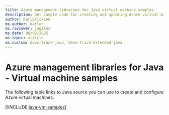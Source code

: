 ```yaml
---
title: Azure management libraries for Java virtual machine samples
description: Get sample code for creating and updating Azure virtual machines using the Azure management libraries for Java.
author: KarlErickson
ms.author: karler
ms.reviewer: jogiles
ms.date: 06/02/2025
ms.topic: article
ms.custom: devx-track-java, devx-track-extended-java
---
```


# Azure management libraries for Java - Virtual machine samples

The following table links to Java source you can use to create and configure Azure virtual machines.

[!INCLUDE [java-vm-samples](includes/java-vm-samples.md)]

